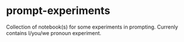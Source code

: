 # prompt-experiments

Collection of notebook(s) for some experiments in prompting.
Currenly contains I/you/we pronoun experiment.
